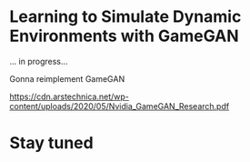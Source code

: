 # Learning to Simulate Dynamic Environments with GameGAN

... in progress...

Gonna reimplement GameGAN

https://cdn.arstechnica.net/wp-content/uploads/2020/05/Nvidia_GameGAN_Research.pdf

# Stay tuned